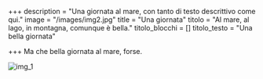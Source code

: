 +++
description = "Una giornata al mare, con tanto di testo descrittivo come qui."
image = "/images/img2.jpg"
title = "Una giornata"
titolo = "Al mare, al lago, in montagna, comunque è bella."
titolo_blocchi = []
titolo_testo = "Una bella giornata"

+++
Ma che bella giornata al mare, forse.

![img_1](/images/img3.jpg "img_1")